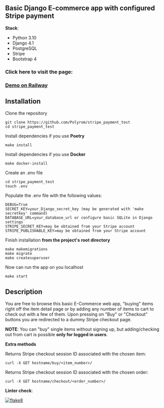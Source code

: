## Basic Django E-commerce app with configured Stripe payment

 **Stack**:
+ Python 3.10
+ Django 4.1
+ PostgreSQL
+ Stripe
+ Bootstrap 4

### Click here to visit the page:
### [Demo on Railway](https://stripepaymenttest-production.up.railway.app/)

## Installation
Clone the repository
```
git clone https://github.com/Polyrom/stripe_payment_test
cd stripe_payment_test
```
Install dependencies if you use **Poetry**
```
make install
```

Install dependencies if you use **Docker**

```
make docker-install
```

Create an .env file
```
cd stripe_payment_test
touch .env
```
Populate the .env file with the following values:
```
DEBUG=True
SECRET_KEY=your_Django_secret_key (may be generated with 'make secretkey' command)
DATABASE_URL=your_database_url or configure basic SQLite in Django settings
STRIPE_SECRET_KEY=may be obtained from your Stripe account
STRIPE_PUBLISHABLE_KEY=may be obtained from your Stripe account
```

Finish installation **from the project's root directory**
```
make makemigrations
make migrate
make createsuperuser
```
Now can run the app on you localhost
```
make start
```
## Description
You are free to browse this basic E-Commerce web app, "buying" items
right off the item detail page or by adding any number of items to cart to check out with a few of them.
Upon pressing on "Buy" or "Checkout" buttons you are redirected to a dummy Stripe checkout page.

**NOTE**:
You can "buy" single items without signing up, but adding/checking out from cart is possible **only for logged in users**.

**Extra methods**

Returns Stripe checkout session ID associated with the chosen item:

```
curl -X GET hostname/buy/<item_number>/
```

Returns Stripe checkout session ID associated with the chosen order:

```
curl -X GET hostname/checkout/<order_number>/
```

**Linter check**:

[![flake8](https://github.com/Polyrom/stripe_payment_test/actions/workflows/flake8.yml/badge.svg)](https://github.com/Polyrom/stripe_payment_test/actions/workflows/flake8.yml)